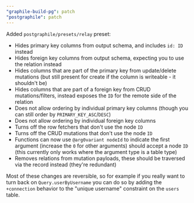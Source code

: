 ```yaml
---
"graphile-build-pg": patch
"postgraphile": patch
---
```


Added `postgraphile/presets/relay` preset:

- Hides primary key columns from output schema, and includes `id: ID` instead
- Hides foreign key columns from output schema, expecting you to use the
  relation instead
- Hides columns that are part of the primary key from update/delete mutations
  (but still present for create if the column is writeable - it shouldn't be)
- Hides columns that are part of a foreign key from CRUD mutations/filters,
  instead exposes the `ID` for the remote side of the relation
- Does not allow ordering by individual primary key columns (though you can
  still order by `PRIMARY_KEY_ASC`/`DESC`)
- Does not allow ordering by individual foreign key columns
- Turns off the row fetchers that don't use the node `ID`
- Turns off the CRUD mutations that don't use the node `ID`
- Functions can now use `@arg0variant nodeId` to indicate the first argument
  (increase the `0` for other arguments) should accept a node `ID` (this
  currently only works where the argument type is a table type)
- Removes relations from mutation payloads, these should be traversed via the
  record instead (they're redundant)

Most of these changes are reversible, so for example if you really want to turn
back on `Query.userByUsername` you can do so by adding the `+connection`
behavior to the "unique username" constraint on the `users` table.
